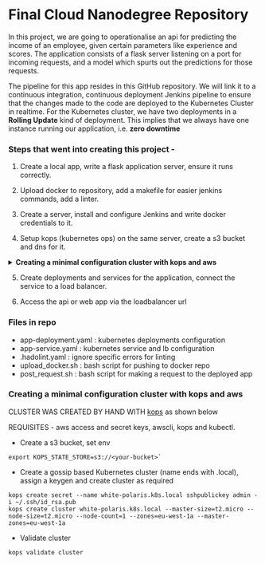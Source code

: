 # Final Cloud Nanodegree Repository

In this project, we are going to operationalise an api for predicting the income of an employee, given certain parameters like experience and scores.
The application consists of a flask server listening on a port for incoming requests, and a model which spurts out the predictions for those requests.

The pipeline for this app resides in this GitHub repository. We will link it to a continuous integration, continuous deployment Jenkins pipeline to ensure that the changes made to the code
are deployed to the Kubernetes Cluster in realtime. For the Kubernetes cluster, we have two deployments in a __Rolling Update__
kind of deployment.
This implies that we always have one instance running our application, i.e. __zero downtime__

<h3> Steps that went into creating this project - </h3>

1. Create a local app, write a flask application server, ensure it runs correctly.

2. Upload docker to repository, add a makefile for easier jenkins commands, add a linter.

3. Create a server, install and configure Jenkins and write docker credentials to it.

4. Setup kops (kubernetes ops) on the same server, create a s3 bucket and dns for it.

<details>
<summary><b>Creating a minimal configuration cluster with kops and aws </b></summary>

REQUISITES - aws access and secret keys, awscli, kops and kubectl.

* Create a s3 bucket, set env
```
export KOPS_STATE_STORE=s3://<your-bucket>`
```

* Create a gossip based Kubernetes cluster (name ends with .local), assign a keygen and create cluster as required
```
kops create secret --name white-polaris.k8s.local sshpublickey admin -i ~/.ssh/id_rsa.pub
kops create cluster white-polaris.k8s.local --master-size=t2.micro --node-size=t2.micro --node-count=1 --zones=eu-west-1a --master-zones=eu-west-1a
```

* Validate cluster

```
kops validate cluster
```
</details>

5. Create deployments and services for the application, connect the service to a load balancer.

6. Access the api or web app via the loadbalancer url

<h3> Files in repo </h3>

* app-deployment.yaml : kubernetes deployments configuration
* app-service.yaml : kubernetes service and lb configuration
* .hadolint.yaml : ignore specific errors for linting
* upload_docker.sh : bash script for pushing to docker repo
* post_request.sh : bash script for making a request to the deployed app


<h3> Creating a minimal configuration cluster with kops and aws </h3>

CLUSTER WAS CREATED BY HAND WITH [kops](https://github.com/kubernetes/kops/tree/master/docs) as shown below

REQUISITES - aws access and secret keys, awscli, kops and kubectl.

* Create a s3 bucket, set env
```
export KOPS_STATE_STORE=s3://<your-bucket>`
```

* Create a gossip based Kubernetes cluster (name ends with .local), assign a keygen and create cluster as required
```
kops create secret --name white-polaris.k8s.local sshpublickey admin -i ~/.ssh/id_rsa.pub
kops create cluster white-polaris.k8s.local --master-size=t2.micro --node-size=t2.micro --node-count=1 --zones=eu-west-1a --master-zones=eu-west-1a
```

* Validate cluster

```
kops validate cluster
```
